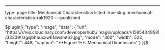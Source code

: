 ---
type: page
title: Mechanical Characteristics
listed: true
slug: mechanical-characteristics-rak1920
---published

$plugin[{
    "type": "image",
    "data": {
        "url": "https:\/\/res.cloudinary.com\/developerhub\/image\/upload\/v1595404958\/32339\/zgsjbhbuxxwh1dwsmtn2.jpg",
        "mode": "300",
        "width": 523,
        "height": 448,
        "caption": "**Figure 1**: Mechanical Dimensions"
    }
}]$

